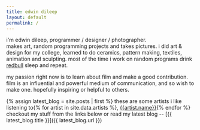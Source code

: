 ```yaml
---
title: edwin dileep
layout: default
permalink: /
---
```


i'm edwin dileep, programmer / designer / photographer.  
makes art, random programming projects and takes pictures. i did art & design for my college, learned to do ceramics, pattern making, textiles, animation and sculpting. most of the time i work on random programs drink [redbull](https://www.redbull.com) sleep and repeat.  

my passion right now is to learn about film and make a good contribution. film is an influential and powerful medium of communication, and so wish to make one. hopefully inspiring or helpful to others.


{% assign latest_blog = site.posts | first %}
these are some artists i like listening to{% for artist in site.data.artists %}, [{{artist.name}}]({{artist.url}}){% endfor %}   
checkout my stuff from the links below or read my latest blog -- [{{ latest_blog.title }}]({{ latest_blog.url }})
